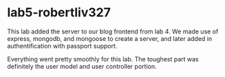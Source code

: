 # lab5-robertliv327

This lab added the server to our blog frontend from lab 4. We made use of express, mongodb, and mongoose to create a server, and later added in authentification with passport support.

Everything went pretty smoothly for this lab. The toughest part was definitely the user model and user controller portion.
